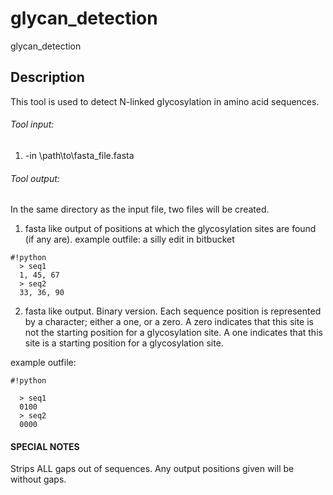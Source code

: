 # glycan_detection
glycan_detection

## Description
This tool is used to detect N-linked glycosylation in amino acid sequences.

###### Tool input:
1. -in \path\to\fasta_file.fasta

###### Tool output:

In the same directory as the input file, two files will be created.

1. fasta like output of positions at which the glycosylation sites are found (if any are). example outfile:
a silly edit in bitbucket
```
#!python
  > seq1
  1, 45, 67
  > seq2
  33, 36, 90
```
2. fasta like output. Binary version.
  Each sequence position is represented by a character; either a one, or a zero.
  A zero indicates that this site is not the starting position for a glycosylation site.
  A one indicates that this site is a starting position for a glycosylation site.

  example outfile:

```
#!python

  > seq1
  0100
  > seq2
  0000
```


#### SPECIAL NOTES
Strips ALL gaps out of sequences. Any output positions given will be without gaps.